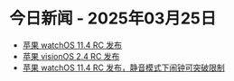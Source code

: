 # 今日新闻 - 2025年03月25日
- [苹果 watchOS 11.4 RC 发布](https://www.ithome.com/0/840/458.htm)
- [苹果 visionOS 2.4 RC 发布](https://www.ithome.com/0/840/457.htm)
- [苹果 watchOS 11.4 RC 发布，静音模式下闹钟可突破限制](https://www.ithome.com/0/840/458.htm)
